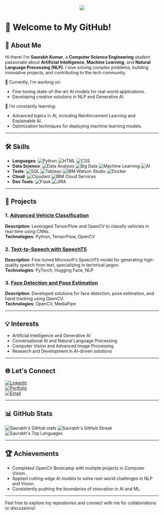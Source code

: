 <h1 align="center" style="color: #b22222; text-shadow: 2px 2px 5px #FF7F7F;">
    <img src="https://readme-typing-svg.herokuapp.com/?font=Orbitron&size=35&center=true&vCenter=true&width=500&height=70&duration=4000&lines=Hi+There!+👋;+I'm+Saurabh+Kumar!;" />
</h1>

# 👋 Welcome to My GitHub!  

## 🌟 About Me  
Hi there! I'm **Saurabh Kumar**, a **Computer Science Engineering** student passionate about **Artificial Intelligence**, **Machine Learning**, and **Natural Language Processing (NLP)**. I love solving complex problems, building innovative projects, and contributing to the tech community.  

🔭 Currently, I'm working on:  
- Fine-tuning state-of-the-art AI models for real-world applications.  
- Developing creative solutions in NLP and Generative AI.  

🌱 I’m constantly learning:  
- Advanced topics in AI, including Reinforcement Learning and Explainable AI.  
- Optimization techniques for deploying machine learning models.  

---

## 🛠️ Skills  
- **Languages**: ![Python](https://img.shields.io/badge/-Python-3776AB?style=flat-square&logo=python&logoColor=white) ![HTML](https://img.shields.io/badge/-HTML-E34F26?style=flat-square&logo=html5&logoColor=white) ![CSS](https://img.shields.io/badge/-CSS-1572B6?style=flat-square&logo=css3&logoColor=white)
- **Data Science**: ![Data Analysis](https://img.shields.io/badge/-Data%20Analysis-1D2C4C?style=flat-square&logo=databricks&logoColor=white) ![Big Data](https://img.shields.io/badge/-Big%20Data-FF6F00?style=flat-square&logo=apache-spark&logoColor=white) ![Machine Learning](https://img.shields.io/badge/-Machine%20Learning-007ACC?style=flat-square&logo=tensorflow&logoColor=white) ![AI](https://img.shields.io/badge/-AI-2C6BC5?style=flat-square&logo=ai&logoColor=white)
- **Tools**: ![SQL](https://img.shields.io/badge/-SQL-4479A1?style=flat-square&logo=postgresql&logoColor=white) ![Tableau](https://img.shields.io/badge/-Tableau-E97627?style=flat-square&logo=tableau&logoColor=white) ![IBM Watson Studio](https://img.shields.io/badge/-IBM%20Watson-0530AD?style=flat-square&logo=ibm&logoColor=white) ![Docker](https://img.shields.io/badge/-Docker-2496ED?style=flat-square&logo=docker&logoColor=white)
- **Cloud**: ![Cloudant](https://img.shields.io/badge/-Cloudant-141D9E?style=flat-square&logo=ibm-cloud&logoColor=white) ![IBM Cloud Services](https://img.shields.io/badge/-IBM%20Cloud-1261FE?style=flat-square&logo=ibm-cloud&logoColor=white)
- **Dev Tools**: ![Flask](https://img.shields.io/badge/-Flask-000000?style=flat-square&logo=flask&logoColor=white) ![JIRA](https://img.shields.io/badge/-JIRA-0052CC?style=flat-square&logo=jira&logoColor=white)

---

## 🚀 Projects  
### 1. [Advanced Vehicle Classification](https://github.com/YourRepoLink)  
**Description**: Leveraged TensorFlow and OpenCV to classify vehicles in real-time using CNNs.  
**Technologies**: Python, TensorFlow, OpenCV  

### 2. [Text-to-Speech with SpeechT5](https://github.com/YourRepoLink)  
**Description**: Fine-tuned Microsoft's SpeechT5 model for generating high-quality speech from text, specializing in technical jargon.  
**Technologies**: PyTorch, Hugging Face, NLP  

### 3. [Face Detection and Pose Estimation](https://github.com/YourRepoLink)  
**Description**: Developed solutions for face detection, pose estimation, and hand tracking using OpenCV.  
**Technologies**: OpenCV, MediaPipe  

---

## 💡 Interests  
- Artificial Intelligence and Generative AI  
- Conversational AI and Natural Language Processing  
- Computer Vision and Advanced Image Processing  
- Research and Development in AI-driven solutions  

---

## 🌐 Let's Connect  
[![LinkedIn](https://img.shields.io/badge/-LinkedIn-0077B5?style=for-the-badge&logo=linkedin&logoColor=white)](https://linkedin.com/in/YourLinkedInProfile)  
[![Portfolio](https://img.shields.io/badge/-Portfolio-000?style=for-the-badge&logo=google-chrome&logoColor=white)](https://YourPortfolioLink.com)  
[![Email](https://img.shields.io/badge/-Email-D14836?style=for-the-badge&logo=gmail&logoColor=white)](mailto:your.email@example.com)  

---

## 📊 GitHub Stats  
![Saurabh's GitHub stats](https://github-readme-stats.vercel.app/api?username=Saurabh-Kumar-0&show_icons=true&theme=radical)
![Saurabh's GitHub Streak](https://github-readme-streak-stats.herokuapp.com/?user=Saurabh-Kumar-0&theme=radical)
![Saurabh's Top Languages](https://github-readme-stats.vercel.app/api/top-langs/?username=Saurabh-Kumar-0&layout=compact&theme=radical)

---

## 🏆 Achievements  
- Completed OpenCV Bootcamp with multiple projects in Computer Vision.  
- Applied cutting-edge AI models to solve real-world challenges in NLP and Vision.  
- Consistently pushing the boundaries of innovation in AI and ML.  

---

Feel free to explore my repositories and connect with me for collaborations or discussions!
